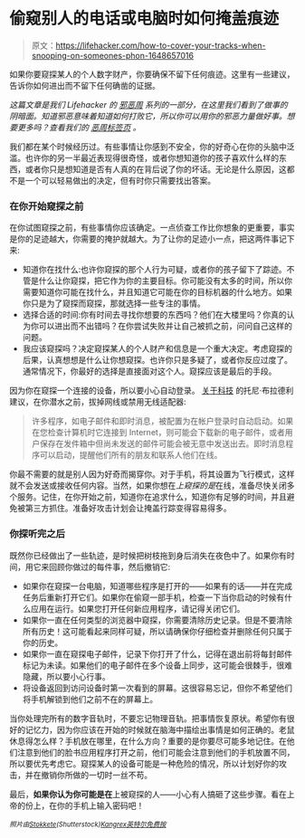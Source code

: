 # 偷窥别人的电话或电脑时如何掩盖痕迹

> 原文：<https://lifehacker.com/how-to-cover-your-tracks-when-snooping-on-someones-phon-1648657016>

如果你要窥探某人的个人数字财产，你要确保不留下任何痕迹。这里有一些建议，告诉你如何进出而不留下任何确凿的证据。



*这篇文章是我们 Lifehacker 的* [*邪恶周*](https://lifehacker.com/welcome-to-lifehackers-fifth-annual-evil-week-1647621043) *系列的一部分，在这里我们看到了做事的阴暗面。知道邪恶意味着知道如何打败它，所以你可以用你的邪恶力量做好事。想要更多吗？查看我们的* [*恶周标签页*](http://lifehacker.com/tag/evilweek) *。*

我们都在某个时候经历过。有些事情让你感到不安全，你的好奇心在你的头脑中泛滥。也许你的另一半最近表现得很奇怪，或者你想知道你的孩子喜欢什么样的东西，或者你只是想知道是否有人真的在背后说了你的坏话。无论是什么原因，这都不是一个可以轻易做出的决定，但有时你只需要找出答案。

### 在你开始窥探之前

在你试图窥探之前，有些事情你应该确定。一点侦查工作比你想象的更重要，事实是你的足迹越大，你需要的掩护就越大。为了让你的足迹小一点，把这两件事记下来:

*   知道你在找什么:也许你窥探的那个人行为可疑，或者你的孩子留下了踪迹。不管是什么让你窥探，把它作为你的主要目标。你可能没有太多的时间，所以你需要知道你可能在找什么，并且知道它可能在你的目标机器的什么地方。如果你只是为了窥探而窥探，那就选择一些专注的事情。
*   选择合适的时间:你有时间去寻找你想要的东西吗？他们在大楼里吗？你真的认为你可以进出而不出错吗？在你尝试失败并让自己被抓之前，问问自己这样的问题。
*   我应该窥探吗？决定窥探某人的个人财产和信息是一个重大决定。考虑窥探的后果，认真想想是什么让你想窥探。也许你只是多疑了，或者你反应过度了。通常情况下，你最好的选择是直接面对这个人。窥探应该是最后的手段。

因为你在窥探一个连接的设备，所以要小心自动登录。 [关于科技](http://netsecurity.about.com/od/advancedsecurity/qt/cover_tracks.htm) 的托尼·布拉德利建议，在你潜水之前，拔掉网线或禁用无线适配器:

> 许多程序，如电子邮件和即时消息，被配置为在帐户登录时自动启动。如果在您检查计算机时它连接到 Internet，则可能会下载新的电子邮件，或者用户保存在发件箱中但尚未发送的邮件可能会被无意中发送出去。即时消息程序可以启动，提醒他们所有的朋友和联系人他们在线。

你最不需要的就是别人因为好奇而揭穿你。对于手机，将其设置为飞行模式，这样就不会发送或接收任何内容。当然，如果你想在*上窥探的是*在线，准备尽快关闭多个服务。记住，在你开始之前，知道你在追求什么，知道你有足够的时间，并且避免被第三方抓住。准备好攻击计划会让掩盖行踪变得容易得多。

### 你探听完之后

既然你已经做出了一些轨迹，是时候把树枝拖到身后消失在夜色中了。如果你有时间，用它来回顾你做过的每件事，然后撤销它:

*   如果你在窥探一台电脑，知道哪些程序是打开的——如果有的话——并在完成任务后重新打开它们。如果你在偷窥一部手机，检查一下当你启动的时候有什么应用在运行。如果您打开任何新应用程序，请记得关闭它们。
*   如果你一直在任何类型的浏览器中窥探，你需要清除历史记录。但是不要清除所有历史！这可能看起来同样可疑，所以请确保你仔细检查并删除任何只属于你的历史。
*   如果你一直在窥探电子邮件，记录下你打开了什么，记得在退出前将每封邮件标记为未读。如果他们的电子邮件在多个设备上同步，这可能会很棘手，很难隐藏，所以要小心行事。
*   将设备返回到访问设备时第一次看到的屏幕。这很容易忘记，但你不希望他们将手机解锁到他们之前不在的屏幕上。

当你处理完所有的数字音轨时，不要忘记物理音轨。把事情恢复原状。希望你有很好的记忆力，因为你应该在开始的时候就在脑海中描绘出事情是如何正确的。老鼠休息得怎么样？手机放在哪里，在什么方向？重要的是你要尽可能多地记住。在他们注意到他们的脸书应用程序打开之前，他们可能会注意到他们的手机放置不同，所以要优先考虑它。窥探某人的设备可能是一种危险的情况，所以计划好你的攻击，并在撤销你所做的一切时一丝不苟。

最后，**如果你认为你可能是在**上被窥探的人——小心有人搞砸了这些步骤。看在上帝的份上，在你的手机上输入密码吧！

<small>*照片由*</small>[<small>*Stokkete*</small>](http://www.shutterstock.com/pic-127259420/stock-photo-computer-hacker-male-thief-stealing-data-from-computer.html?src=csl_recent_image-3)<small>*(Shutterstock)*</small>[<small>*Kangrex*</small>](https://www.flickr.com/photos/kangrex/3012574701)<small></small>*[<small>*英特尔免费按*</small>](https://www.flickr.com/photos/intelfreepress/9722395609)<small></small>*